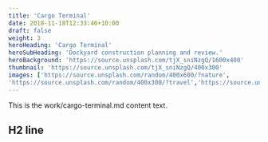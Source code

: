 ```yaml
---
title: 'Cargo Terminal'
date: 2018-11-18T12:33:46+10:00
draft: false
weight: 3
heroHeading: 'Cargo Terminal'
heroSubHeading: 'Dockyard construction planning and review.'
heroBackground: 'https://source.unsplash.com/tjX_sniNzgQ/1600x400'
thumbnail: 'https://source.unsplash.com/tjX_sniNzgQ/400x300'
images: ['https://source.unsplash.com/random/400x600/?nature', 
'https://source.unsplash.com/random/400x300/?travel','https://source.unsplash.com/random/400x300/?architecture','https://source.unsplash.com/random/400x600/?buildings','https://source.unsplash.com/random/400x300/?city','https://source.unsplash.com/random/400x600/?business']
---
```


This is the work/cargo-terminal.md content text.

## H2 line
